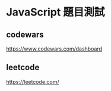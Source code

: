 # JavaScript 題目測試

## codewars

https://www.codewars.com/dashboard

## leetcode

https://leetcode.com/
